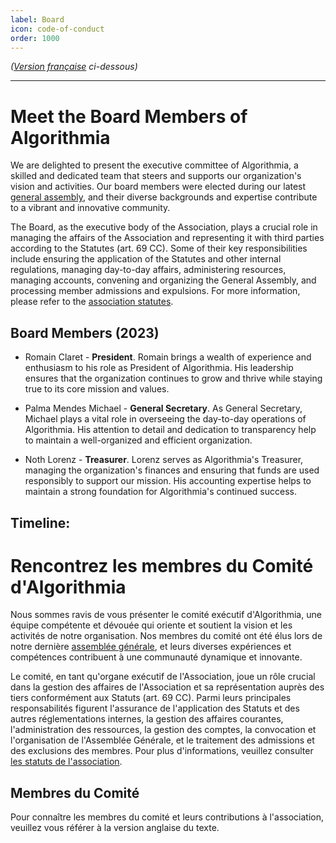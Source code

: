 ```yaml
---
label: Board
icon: code-of-conduct
order: 1000
---
```

*([Version française](#vf) ci-dessous)*

---
# Meet the Board Members of Algorithmia
We are delighted to present the executive committee of Algorithmia, a skilled and dedicated team that steers and supports our organization's vision and activities. Our board members were elected during our latest [general assembly](/about/ga.md), and their diverse backgrounds and expertise contribute to a vibrant and innovative community.

The Board, as the executive body of the Association, plays a crucial role in managing the affairs of the Association and representing it with third parties according to the Statutes (art. 69 CC). Some of their key responsibilities include ensuring the application of the Statutes and other internal regulations, managing day-to-day affairs, administering resources, managing accounts, convening and organizing the General Assembly, and processing member admissions and expulsions. For more information, please refer to the [association statutes](/about/statutes.md).

## Board Members (2023)

- Romain Claret - **President**.
Romain brings a wealth of experience and enthusiasm to his role as President of Algorithmia. His leadership ensures that the organization continues to grow and thrive while staying true to its core mission and values.

- Palma Mendes Michael - **General Secretary**.
As General Secretary, Michael plays a vital role in overseeing the day-to-day operations of Algorithmia. His attention to detail and dedication to transparency help to maintain a well-organized and efficient organization.

- Noth Lorenz - **Treasurer**.
Lorenz serves as Algorithmia's Treasurer, managing the organization's finances and ensuring that funds are used responsibly to support our mission. His accounting expertise helps to maintain a strong foundation for Algorithmia's continued success.

## Timeline:

# <a id="vf"></a>Rencontrez les membres du Comité d'Algorithmia
Nous sommes ravis de vous présenter le comité exécutif d'Algorithmia, une équipe compétente et dévouée qui oriente et soutient la vision et les activités de notre organisation. Nos membres du comité ont été élus lors de notre dernière [assemblée générale](/about/ga.md), et leurs diverses expériences et compétences contribuent à une communauté dynamique et innovante.

Le comité, en tant qu'organe exécutif de l'Association, joue un rôle crucial dans la gestion des affaires de l'Association et sa représentation auprès des tiers conformément aux Statuts (art. 69 CC). Parmi leurs principales responsabilités figurent l'assurance de l'application des Statuts et des autres réglementations internes, la gestion des affaires courantes, l'administration des ressources, la gestion des comptes, la convocation et l'organisation de l'Assemblée Générale, et le traitement des admissions et des exclusions des membres. Pour plus d'informations, veuillez consulter [les statuts de l'association](/about/statutes.md).

## Membres du Comité
Pour connaître les membres du comité et leurs contributions à l'association, veuillez vous référer à la version anglaise du texte.
